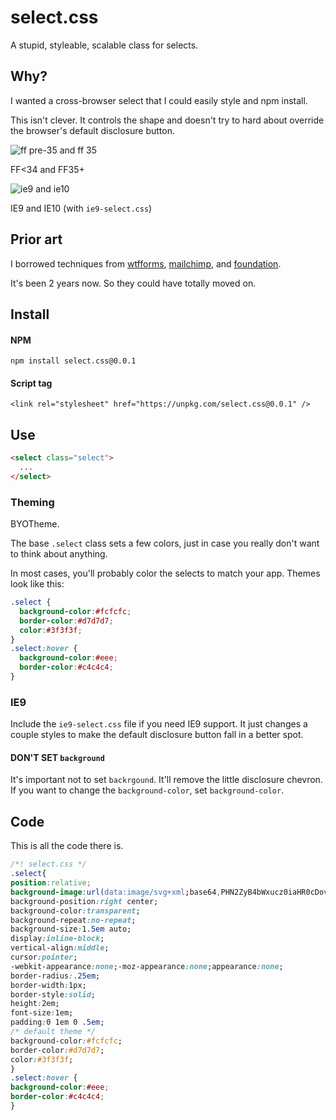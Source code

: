 # select.css

A stupid, styleable, scalable class for selects.

## Why?

I wanted a cross-browser select that I could easily style and npm install.

This isn't clever.
It controls the shape and doesn't try to hard about override the browser's
default disclosure button.

![ff pre-35 and ff 35](https://cloud.githubusercontent.com/assets/658360/5458763/c354e8da-8509-11e4-8c52-4b00a469c21b.png)

FF<34 and FF35+

![ie9 and ie10](https://cloud.githubusercontent.com/assets/658360/5458760/bf0807b2-8509-11e4-82cf-35c00ae93a60.png)

IE9 and IE10 (with `ie9-select.css`)


## Prior art

I borrowed techniques from [wtfforms](http://wtfforms.com/),
[mailchimp](https://mailchimp.com/),
and [foundation](http://foundation.zurb.com/).

It's been 2 years now. So they could have totally moved on.

## Install

#### NPM

`npm install select.css@0.0.1`

#### Script tag

`<link rel="stylesheet" href="https://unpkg.com/select.css@0.0.1" />`

## Use

```html
<select class="select">
  ...  
</select>
```

### Theming

BYOTheme.

The base `.select` class sets a few colors, just in case you really don't want to think about anything.

In most cases, you'll probably color the selects to match your app.
Themes look like this:

```css
.select {
  background-color:#fcfcfc;
  border-color:#d7d7d7;
  color:#3f3f3f;
}
.select:hover {
  background-color:#eee;
  border-color:#c4c4c4;
}
```

### IE9

Include the `ie9-select.css` file if you need IE9 support.
It just changes a couple styles to make the default disclosure button fall in a better spot.

#### DON'T SET `background`

It's important not to set `backrgound`.
It'll remove the little disclosure chevron.
If you want to change the `background-color`, set `background-color`.

## Code

This is all the code there is.

```css
/*! select.css */
.select{
position:relative;
background-image:url(data:image/svg+xml;base64,PHN2ZyB4bWxucz0iaHR0cDovL3d3dy53My5vcmcvMjAwMC9zdmciIHZlcnNpb249IjEuMSIgeD0iMTJweCIgeT0iMHB4IiB3aWR0aD0iMjRweCIgaGVpZ2h0PSIzcHgiIHZpZXdCb3g9IjAgMCA2IDMiIGVuYWJsZS1iYWNrZ3JvdW5kPSJuZXcgMCAwIDYgMyIgeG1sOnNwYWNlPSJwcmVzZXJ2ZSI+PHBvbHlnb24gcG9pbnRzPSI1Ljk5MiwwIDIuOTkyLDMgLTAuMDA4LDAgIi8+PC9zdmc+);
background-position:right center;
background-color:transparent;
background-repeat:no-repeat;
background-size:1.5em auto;
display:inline-block;
vertical-align:middle;
cursor:pointer;
-webkit-appearance:none;-moz-appearance:none;appearance:none;
border-radius:.25em;
border-width:1px;
border-style:solid;
height:2em;
font-size:1em;
padding:0 1em 0 .5em;
/* default theme */
background-color:#fcfcfc;
border-color:#d7d7d7;
color:#3f3f3f;
}
.select:hover {
background-color:#eee;
border-color:#c4c4c4;
}
```
